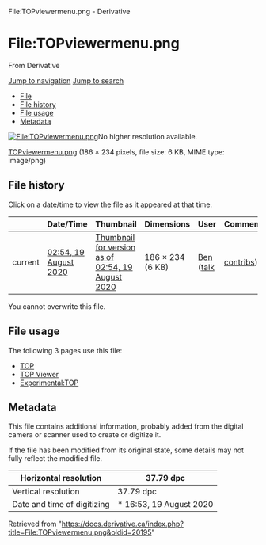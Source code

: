 

File:TOPviewermenu.png - Derivative
























# File:TOPviewermenu.png

From Derivative



[Jump to navigation](#mw-head)
[Jump to search](#searchInput)

* [File](#file)
* [File history](#filehistory)
* [File usage](#filelinks)
* [Metadata](#metadata)

[![File:TOPviewermenu.png](https://docs.derivative.ca/images/c/c1/TOPviewermenu.png?20200819075407)](images/c/c1/TOPviewermenu.png)No higher resolution available.

[TOPviewermenu.png](images/c/c1/TOPviewermenu.png "TOPviewermenu.png") ‎(186 × 234 pixels, file size: 6 KB, MIME type: image/png)



## File history

Click on a date/time to view the file as it appeared at that time.

|  | Date/Time | Thumbnail | Dimensions | User | Comment |
| --- | --- | --- | --- | --- | --- |
| current | [02:54, 19 August 2020](images/c/c1/TOPviewermenu.png) | [Thumbnail for version as of 02:54, 19 August 2020](images/c/c1/TOPviewermenu.png) | 186 × 234 (6 KB) | [Ben](https://docs.derivative.ca/User:Ben "User:Ben") ([talk](https://docs.derivative.ca/index.php?title=User_talk:Ben&action=edit&redlink=1 "User talk:Ben (page does not exist)") | [contribs](https://docs.derivative.ca/Special:Contributions/Ben "Special:Contributions/Ben")) |  |


You cannot overwrite this file.

## File usage

The following 3 pages use this file:

* [TOP](TOP.html "TOP")
* [TOP Viewer](TOP_Viewer.html "TOP Viewer")
* [Experimental:TOP](Experimental_TOP.html "Experimental:TOP")
## Metadata

This file contains additional information, probably added from the digital camera or scanner used to create or digitize it.

If the file has been modified from its original state, some details may not fully reflect the modified file.

| Horizontal resolution | 37.79 dpc |
| --- | --- |
| Vertical resolution | 37.79 dpc |
| Date and time of digitizing | * 16:53, 19 August 2020 |


Retrieved from "<https://docs.derivative.ca/index.php?title=File:TOPviewermenu.png&oldid=20195>"